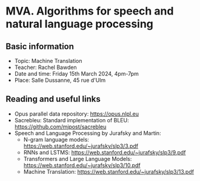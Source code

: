 # MVA. Algorithms for speech and natural language processing

## Basic information

- Topic: Machine Translation
- Teacher: Rachel Bawden
- Date and time: Friday 15th March 2024, 4pm-7pm
- Place: Salle Dussanne, 45 rue d'Ulm

## Reading and useful links

- Opus parallel data repository: https://opus.nlpl.eu
- Sacrebleu: Standard implementation of BLEU: https://github.com/mjpost/sacrebleu
- Speech and Language Processing by Jurafsky and Martin:
  - N-gram language models: https://web.stanford.edu/~jurafsky/slp3/3.pdf
  - RNNs and LSTMS: https://web.stanford.edu/~jurafsky/slp3/9.pdf
  - Transformers and Large Language Models: https://web.stanford.edu/~jurafsky/slp3/10.pdf
  - Machine Translation: https://web.stanford.edu/~jurafsky/slp3/13.pdf
